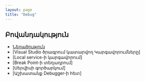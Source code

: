 ```yaml
---
layout: page
title: "Debug" 
---
```


## Բովանդակություն
* [Ներածություն](#ներածություն)
* [Visual Studio ծրագրում կատարվող Կարգավորումները]
* [Local service-ի կարգավորում]
* [Break Point-ի տեղադրում]
* [Սերվիսի գործարկում]
* [Աշխատանք Debugger-ի հետ]
